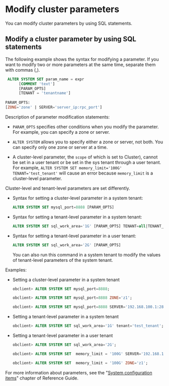 Modify cluster parameters 
==============================================

You can modify cluster parameters by using SQL statements. 

Modify a cluster parameter by using SQL statements 
-----------------------------------------------------------------------

The following example shows the syntax for modifying a parameter. If you want to modify two or more parameters at the same time, separate them with commas (,). 

```sql
 ALTER SYSTEM SET param_name = expr
      [COMMENT 'text']
      [PARAM_OPTS]
      [TENANT = 'tenantname']
      
PARAM_OPTS:
[ZONE='zone' | SERVER='server_ip:rpc_port']
```



Description of parameter modification statements:

* `PARAM_OPTS` specifies other conditions when you modify the parameter. For example, you can specify a zone or server.

  

* `ALTER SYSTEM` allows you to specify either a zone or server, not both. You can specify only one zone or server at a time.

  

* A cluster-level parameter, the `scope` of which is set to Cluster), cannot be set in a user tenant or be set in the sys tenant through a user tenant. For example, `ALTER SYSTEM SET memory_limit='100G' TENANT='test_tenant'` will cause an error because `memory_limit` is a cluster-level parameter.

  




Cluster-level and tenant-level parameters are set differently.

* Syntax for setting a cluster-level parameter in a system tenant:

  ```sql
  ALTER SYSTEM SET mysql_port=8888 [PARAM_OPTS]
  ```

  

* Syntax for setting a tenant-level parameter in a system tenant:

  ```sql
  ALTER SYSTEM SET sql_work_area='1G' [PARAM_OPTS] TENANT=all|TENANT_NAME|seed
  ```

  

* Syntax for setting a tenant-level parameter in a user tenant:

  ```sql
  ALTER SYSTEM SET sql_work_area='2G' [PARAM_OPTS]
  ```

  

  You can also run this command in a system tenant to modify the values of tenant-level parameters of the system tenant.
  




Examples:

* Setting a cluster-level parameter in a system tenant 

  ```sql
  obclient> ALTER SYSTEM SET mysql_port=8888;
  
  obclient> ALTER SYSTEM SET mysql_port=8888 ZONE='z1';
  
  obclient> ALTER SYSTEM SET mysql_port=8888 SERVER='192.168.100.1:2882';
  ```

  

* Setting a tenant-level parameter in a system tenant 

  ```sql
  obclient> ALTER SYSTEM SET sql_work_area='1G' tenant='test_tenant';
  ```

  

* Setting a tenant-level parameter in a user tenant 

  ```sql
  obclient> ALTER SYSTEM SET sql_work_area='2G';
  
  obclient> ALTER SYSTEM SET  memory_limit = '100G' SERVER='192.168.100.1:2882';
  
  obclient> ALTER SYSTEM SET  memory_limit = '100G' ZONE='z1';
  ```

  




For more information about parameters, see the "[System configuration items](../../../../13.reference-guide/3.system-configuration-items/1.overview-of-system-configuration-items.md)" chapter of Reference Guide.

